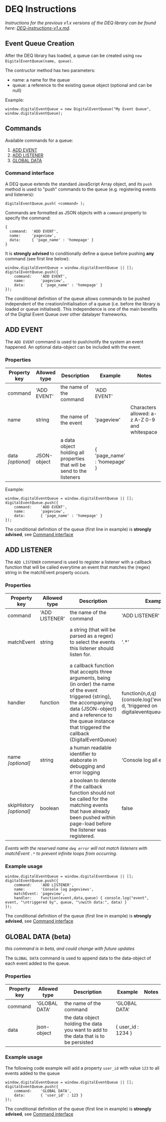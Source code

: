 # DEQ Instructions #

*Instructions for the previous v1.x versions of the DEQ library can be found here: [DEQ-instructions-v1.x.md](https://github.com/digital-power/DEQ/blob/master/doc/DEQ-instructions-v1.x.md).*

## Event Queue Creation ##

After the DEQ library has loaded, a queue can be created using `new DigitalEventQueue(name, queue)`.

The contructor method has two parameters:
- name: a name for the queue
- queue: a reference to the existing queue object (optional and can be null)

Example:
```
window.digitalEventQueue = new DigitalEventQueue("My Event Queue", window.digitalEventQueue);
```

## Commands ##

Available commands for a queue:
1. [ADD EVENT](#ADD-EVENT)
1. [ADD LISTENER](#ADD-LISTENER)
1. [GLOBAL DATA](#GLOBAL-DATA)


### Command interface ###
A DEQ queue extends the standard JavaScript Array object, and its `push` method is used to "push" commands to the queue (e.g. registering events and listeners):
```
digitalEventQueue.push( <command> );
```

Commands are formatted as JSON objects with a `command` property to specify the command:
```
{ 
  command:  'ADD EVENT', 
  name:     'pageview', 
  data:     { 'page_name' : 'homepage' }
}
```

It is **strongly advised** to conditionally define a queue before pushing **any** command (see first line below):
```
window.digitalEventQueue = window.digitalEventQueue || [];
digitalEventQueue.push({
    command:    'ADD EVENT',
    name:       'pageview',
    data:       { 'page_name' : 'homepage' }
});
```

The conditional definition of the queue allows commands to be pushed independent of the creation/initialisation of a queue (i.e. before the library is loaded or queue initialised). This independence is one of the main benefits of the Digital Event Queue over other datalayer frameworks.

## ADD EVENT ##

The `ADD EVENT` command is used to push/notify the system an event happened. An optional data-object can be included with the event.

### Properties ###

| Property key          | Allowed type | Description                                                                | Example                       | Notes                                             |
| --------------------- | ------------ | -------------------------------------------------------------------------- | ----------------------------- | ------------------------------------------------- |
| command               | 'ADD EVENT'  | the name of the command                                                    | 'ADD EVENT'                   |                                                   |
| name                  | string       | the name of the event                                                      | 'pageview'                    | Characters allowed: a-z A-Z 0-9 and whitespace    |
| data _[optional]_     | JSON-object  | a data object holding all properties that will be send to the listeners    | { 'page_name' : 'homepage' }  |                                                   |

Example:
```
window.digitalEventQueue = window.digitalEventQueue || [];
digitalEventQueue.push({
    command:    'ADD EVENT',
    name:       'pageview',
    data:       { 'page_name' : 'homepage' }
});
```

The conditional definition of the queue (first line in example) is **strongly advised**, see [Command interface](#Command-interface)

## ADD LISTENER ##

The `ADD LISTENER` command is used to register a listener with a callback function that will be called everytime an event that matches the (regex) string in the matchEvent property occurs.

### Properties ###

| Property key              | Allowed type    | Description                                                                                                                                                                                                                             | Example                                                                                   | Notes                                                                                                     |
| ------------------------- | --------------- | --------------------------------------------------------------------------------------------------------------------------------------------------------------------------------------------------------------------------------------- | ----------------------------------------------------------------------------------------- | --------------------------------------------------------------------------------------------------------- |
| command                   | 'ADD LISTENER'  | the name of the command                                                                                                                                                                                                                 | 'ADD LISTENER'                                                                            |                                                                                                           |
| matchEvent                | string          | a string (that will be parsed as a regex) to select the events this listener should listen for.                                                                                                                                         | '.*'                                                                                      | Note that matching is done using new RegEx('/^'+value+'$/i). Also see note below about matching DEQ error |
| handler                   | function        | a callback function that accepts three arguments, being (in order) the name of the event triggered {string}, the accompanying data {JSON-object} and a reference to the queue instance that triggered the callback {DigitalEventQueue}  | function(n,d,q){console.log('event:',n,'data', d, 'triggered on digitaleventqueue', q);}  |                                                                                                           |
| name _[optional]_         | string          | a human readable identifier to elaborate in debugging and error logging                                                                                                                                                                 | 'Console log all event'                                                                   | Characters allowed: a-z A-Z 0-9 and whitespace                                                            |
| skipHistory _[optional]_  | boolean         | a boolean to denote if the callback function should not be called for the matching events that have already been pushed within page-load before the listener was registered.                                                            | false                                                                                     | Default value false                                                                                       |

_Events with the reserved name `deq error` will not match listeners with matchEvent `.*` to prevent infinite loops from occurring._

### Example usage ###
```
window.digitalEventQueue = window.digitalEventQueue || [];
digitalEventQueue.push({
    command:    'ADD LISTENER',
    name:       'Console log pageviews',
    matchEvent: 'pageview',
    handler:    function(event,data,queue) { console.log("event", event, "\ntriggered by", queue, "\nwith data:", data) }
});
```

The conditional definition of the queue (first line in example) is **strongly advised**, see [Command interface](#Command-interface)

## GLOBAL DATA (beta) ##
_this command is in beta, and could change with future updates_

The `GLOBAL DATA` command is used to append data to the data-object of each event added to the queue.


### Properties ###

| Property key          | Allowed type    | Description                                                                                                                                                                                                                               | Example               | Notes                                                             |
| --------------------- | --------------- | ----------------------------------------------------------------------------------------------------------------------------------------------------------------------------------------------------------------------------------------- | --------------------- | ----------------------------------------------------------------- |
| command               | 'GLOBAL DATA'   | the name of the command                                                                                                                                                                                                                   | 'GLOBAL DATA'         |                                                                   |
| data                  | json-object     | the data object holding the data you want to add to the data that is to be persisted                                                                                                                                                      | { user_id : 1234 }    |                                                                   |


### Example usage ###

The following code example will add a property `user_id` with value `123` to all events added to the queue 

```
window.digitalEventQueue = window.digitalEventQueue || [];
digitalEventQueue.push({
    command:    'GLOBAL DATA',
    data:       { 'user_id' : 123 }
});
```

The conditional definition of the queue (first line in example) is **strongly advised**, see [Command interface](#Command-interface)
